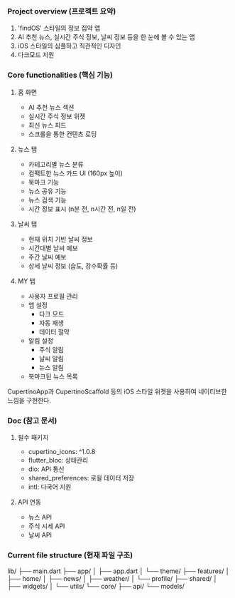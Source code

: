 ### Project overview (프로젝트 요약)

1. 'findOS' 스타일의 정보 집약 앱
2. AI 추천 뉴스, 실시간 주식 정보, 날씨 정보 등을 한 눈에 볼 수 있는 앱
3. iOS 스타일의 심플하고 직관적인 디자인
4. 다크모드 지원

### Core functionalities (핵심 기능)

1. 홈 화면
   - AI 추천 뉴스 섹션
   - 실시간 주식 정보 위젯
   - 최신 뉴스 피드
   - 스크롤을 통한 컨텐츠 로딩

2. 뉴스 탭
   - 카테고리별 뉴스 분류
   - 컴팩트한 뉴스 카드 UI (160px 높이)
   - 북마크 기능
   - 뉴스 공유 기능
   - 뉴스 검색 기능
   - 시간 정보 표시 (n분 전, n시간 전, n일 전)

3. 날씨 탭
   - 현재 위치 기반 날씨 정보
   - 시간대별 날씨 예보
   - 주간 날씨 예보
   - 상세 날씨 정보 (습도, 강수확률 등)

4. MY 탭
   - 사용자 프로필 관리
   - 앱 설정
     - 다크 모드
     - 자동 재생
     - 데이터 절약
   - 알림 설정
     - 주식 알림
     - 날씨 알림
     - 뉴스 알림
   - 북마크된 뉴스 목록

CupertinoApp과 CupertinoScaffold 등의 iOS 스타일 위젯을 사용하여 네이티브한 느낌을 구현한다.


### Doc (참고 문서)

1. 필수 패키지
   - cupertino_icons: ^1.0.8
   - flutter_bloc: 상태관리
   - dio: API 통신
   - shared_preferences: 로컬 데이터 저장
   - intl: 다국어 지원

2. API 연동
   - 뉴스 API
   - 주식 시세 API
   - 날씨 API

### Current file structure (현재 파일 구조)

lib/
├── main.dart
├── app/
│ ├── app.dart
│ └── theme/
├── features/
│ ├── home/
│ ├── news/
│ ├── weather/
│ └── profile/
├── shared/
│ ├── widgets/
│ └── utils/
└── core/
├── api/
└── models/